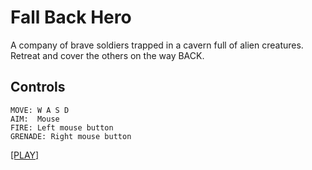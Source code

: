 # Fall Back Hero

A company of brave soldiers trapped in a cavern full of alien creatures. Retreat and cover the others on the way BACK.

## Controls
```
MOVE: W A S D
AIM:  Mouse
FIRE: Left mouse button 
GRENADE: Right mouse button
```

[[PLAY]](https://tricsi.github.io/back/dist/)
